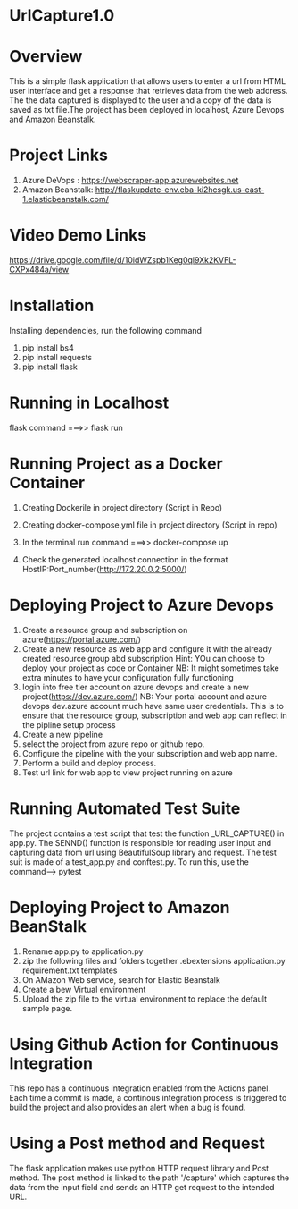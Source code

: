 # UrlCapture1.0

# Overview
This is a simple flask application that allows users to enter a url from HTML user interface and get a response that retrieves data from the web address. The the data captured is displayed to the user and a copy of the data is saved as txt file.The project has been deployed in localhost, Azure Devops and Amazon Beanstalk.

# Project Links
1. Azure DeVops :    https://webscraper-app.azurewebsites.net
2. Amazon Beanstalk: http://flaskupdate-env.eba-ki2hcsgk.us-east-1.elasticbeanstalk.com/

# Video Demo Links 
 https://drive.google.com/file/d/10idWZspb1Keg0ql9Xk2KVFL-CXPx484a/view
# Installation
Installing dependencies, run the following command 
1. pip install bs4
2. pip install requests
3. pip install flask

# Running in Localhost
flask command ===>> flask run

# Running Project as a Docker Container
1. Creating Dockerile in project directory (Script in Repo)

2. Creating docker-compose.yml file in project directory (Script in repo)

3. In the terminal run command ===>> docker-compose up
4. Check the generated localhost connection in the format HostIP:Port_number(http://172.20.0.2:5000/)

# Deploying Project to Azure Devops
 1. Create a resource group and subscription on azure(https://portal.azure.com/)
 2. Create a new resource as web app and configure it with the already created resource group abd subscription
 Hint: YOu can choose to deploy your project as code or Container
 NB: It might sometimes take extra minutes to have your configuration fully functioning
 3. login into free tier account on azure devops and create a new project(https://dev.azure.com/)
 NB: Your portal account and azure devops dev.azure account much have same user credentials. This is to
 ensure that the resource group, subscription and web app can reflect in the pipline setup process
 4. Create a new pipeline
 5. select the project from azure repo or github repo.
 6. Configure the pipeline with the your subscription and web app name.
 7. Perform a build and deploy process.
 8. Test url link for web app to view project running on azure
# Running Automated Test Suite
The project contains a test script that test the function _URL_CAPTURE() in app.py. The SENND() function is responsible for reading user input and capturing data from url using BeautifulSoup library and request. The test suit is made of a test_app.py and conftest.py. To run this, use the command--> pytest

# Deploying Project to Amazon BeanStalk
 1. Rename app.py to application.py
 2. zip the following files and folders together
  .ebextensions
  application.py
  requirement.txt
  templates
 3. On AMazon Web service, search for Elastic Beanstalk
 4. Create a bew Virtual environment
 5. Upload the zip file to the virtual environment to replace the default sample page.
# Using Github Action for Continuous Integration
This repo has a continuous integration enabled from the Actions panel. Each time a commit is made, a continous integration process is triggered to build the project and also provides an alert when a bug is found.

# Using a Post method and Request
The flask application makes use python HTTP request library and  Post method. The post method is linked to the path '/capture' which captures the data from the input field and sends an HTTP get request to the intended URL. 

